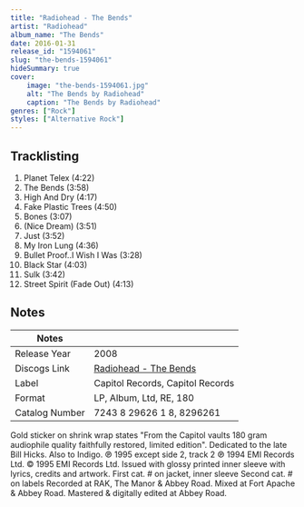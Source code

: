 ```yaml
---
title: "Radiohead - The Bends"
artist: "Radiohead"
album_name: "The Bends"
date: 2016-01-31
release_id: "1594061"
slug: "the-bends-1594061"
hideSummary: true
cover:
    image: "the-bends-1594061.jpg"
    alt: "The Bends by Radiohead"
    caption: "The Bends by Radiohead"
genres: ["Rock"]
styles: ["Alternative Rock"]
---
```


## Tracklisting
1. Planet Telex (4:22)
2. The Bends (3:58)
3. High And Dry (4:17)
4. Fake Plastic Trees (4:50)
5. Bones (3:07)
6. (Nice Dream) (3:51)
7. Just (3:52)
8. My Iron Lung (4:36)
9. Bullet Proof..I Wish I Was (3:28)
10. Black Star (4:03)
11. Sulk (3:42)
12. Street Spirit (Fade Out) (4:13)



## Notes

| Notes          |             |
| ---------------| ----------- |
| Release Year   | 2008 |
| Discogs Link   | [Radiohead - The Bends](https://www.discogs.com/release/1594061-Radiohead-The-Bends) |
| Label          | Capitol Records, Capitol Records |
| Format         | LP, Album, Ltd, RE, 180 |
| Catalog Number | 7243 8 29626 1 8, 8296261 |

Gold sticker on shrink wrap states "From the Capitol vaults 180 gram audiophile quality faithfully restored, limited edition".   Dedicated to the late Bill Hicks. Also to Indigo.   ℗ 1995 except side 2, track 2 ℗ 1994 EMI Records Ltd. © 1995 EMI Records Ltd.  Issued with glossy printed inner sleeve with lyrics, credits and artwork.  First cat. # on jacket, inner sleeve Second cat. # on labels  Recorded at RAK, The Manor & Abbey Road. Mixed at Fort Apache &  Abbey Road. Mastered & digitally edited at Abbey Road. 

